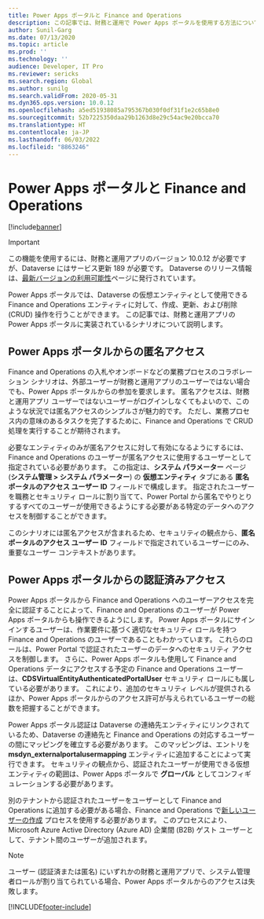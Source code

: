 ```yaml
---
title: Power Apps ポータルと Finance and Operations
description: この記事では、財務と運用で Power Apps ポータルを使用する方法について説明します。
author: Sunil-Garg
ms.date: 07/13/2020
ms.topic: article
ms.prod: ''
ms.technology: ''
audience: Developer, IT Pro
ms.reviewer: sericks
ms.search.region: Global
ms.author: sunilg
ms.search.validFrom: 2020-05-31
ms.dyn365.ops.version: 10.0.12
ms.openlocfilehash: a5ed51938085a795367b030f0df31f1e2c65b8e0
ms.sourcegitcommit: 52b7225350daa29b1263d8e29c54ac9e20bcca70
ms.translationtype: HT
ms.contentlocale: ja-JP
ms.lasthandoff: 06/03/2022
ms.locfileid: "8863246"
---
```

# <a name="power-apps-portals-with-finance-and-operations"></a>Power Apps ポータルと Finance and Operations

[!include[banner](../includes/banner.md)]



> [!IMPORTANT]
> この機能を使用するには、財務と運用アプリのバージョン 10.0.12 が必要ですが、Dataverse にはサービス更新 189 が必要です。 Dataverse のリリース情報は、[最新バージョンの利用可能性](/business-applications-release-notes/dynamics/released-versions/dynamics-365ce#all-version-availability)ページに発行されています。

Power Apps ポータルでは、Dataverse の仮想エンティティとして使用できる Finance and Operations エンティティに対して、作成、更新、および削除 (CRUD) 操作を行うことができます。 この記事では、財務と運用アプリの Power Apps ポータルに実装されているシナリオについて説明します。

## <a name="anonymous-access-from-power-apps-portals"></a>Power Apps ポータルからの匿名アクセス

Finance and Operations の入札やオンボードなどの業務プロセスのコラボレーション シナリオは、外部ユーザーが財務と運用アプリのユーザーではない場合でも、Power Apps ポータルからの参加を要求します。 匿名アクセスは、財務と運用アプリ ユーザーではないユーザーがログインしなくてもよいので、このような状況では匿名アクセスのシンプルさが魅力的です。 ただし、業務プロセス内の意味のあるタスクを完了するために、Finance and Operations で CRUD 処理を実行することが期待されます。

必要なエンティティのみが匿名アクセスに対して有効になるようにするには、Finance and Operations のユーザーが匿名アクセスに使用するユーザーとして指定されている必要があります。 この指定は、**システム パラメーター** ページ (**システム管理 \> システム パラメーター**) の **仮想エンティティ** タブにある **匿名ポータルのアクセス ユーザー ID** フィールドで構成します。 指定されたユーザーを職務とセキュリティ ロールに割り当てて、Power Portal から匿名でやりとりするすべてのユーザーが使用できるようにする必要がある特定のデータへのアクセスを制御することができます。

このシナリオには匿名アクセスが含まれるため、セキュリティの観点から、**匿名ポータルのアクセス ユーザー ID** フィールドで指定されているユーザーにのみ、重要なユーザー コンテキストがあります。

## <a name="authenticated-access-from-power-apps-portals"></a>Power Apps ポータルからの認証済みアクセス

Power Apps ポータルから Finance and Operations へのユーザーアクセスを完全に認証することによって、Finance and Operations のユーザーが Power Apps ポータルからも操作できるようにします。 Power Apps ポータルにサインインするユーザーは、作業要件に基づく適切なセキュリティ ロールを持つ Finance and Operations のユーザーであることもわかっています。 これらのロールは、Power Portal で認証されたユーザーのデータへのセキュリティ アクセスを制御します。 さらに、Power Apps ポータルも使用して Finance and Operations データにアクセスする予定の Finance and Operations ユーザーは、**CDSVirtualEntityAuthenticatedPortalUser** セキュリティ ロールにも属している必要があります。 これにより、追加のセキュリティ レベルが提供されるほか、Power Apps ポータルからのアクセス許可が与えられているユーザーの総数を把握することができます。 

Power Apps ポータル認証は Dataverse の連絡先エンティティにリンクされているため、Dataverse の連絡先と Finance and Operations の対応するユーザーの間にマッピングを確立する必要があります。 このマッピングは、エントリを **msdyn\_externalportalusermapping** エンティティに追加することによって実行できます。 セキュリティの観点から、認証されたユーザーが使用できる仮想エンティティの範囲は、Power Apps ポータルで **グローバル** としてコンフィギュレーションする必要があります。

別のテナントから認証されたユーザーをユーザーとして Finance and Operations に追加する必要がある場合、Finance and Operations で[新しいユーザーの作成](../sysadmin/tasks/create-new-users.md) プロセスを使用する必要があります。 このプロセスにより、Microsoft Azure Active Directory (Azure AD) 企業間 (B2B) ゲスト ユーザーとして、テナント間のユーザーが追加されます。

> [!NOTE]
> ユーザー (認証済または匿名) にいずれかの財務と運用アプリで、システム管理者ロールが割り当てられている場合、Power Apps ポータルからのアクセスは失敗します。


[!INCLUDE[footer-include](../../../includes/footer-banner.md)]